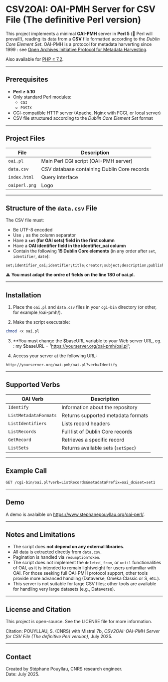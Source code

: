 # CSV2OAI: OAI-PMH Server for CSV File (The definitive Perl version)

This project implements a minimal **OAI-PMH** server in **Perl 5** (🐪 Perl will prevail!), reading its data from a **CSV** file formatted according to the _Dublin Core Element Set_. OAI-PMH is a protocol for metadata harverting since 1999 : see [Open Archives Initiative Protocol for Metadata Harvesting](https://www.openarchives.org/pmh/).

Also available for [PHP ≥ 7.2](https://github.com/spouyllau/csv2oai).

---

## Prerequisites

- **Perl ≥ 5.10**
- Only standard Perl modules:
  - `CGI`
  - `POSIX`
- CGI-compatible HTTP server (Apache, Nginx with FCGI, or local server)
- CSV file structured according to the _Dublin Core Element Set_ format

---

## Project Files

| File         | Description |
|--------------|-------------|
| `oai.pl`     | Main Perl CGI script (OAI-PMH server) |
| `data.csv`   | CSV database containing Dublin Core records |
| `index.html` | Query interface |
| `oaiperl.png`| Logo |

---

## Structure of the `data.csv` File

The CSV file must:

- Be UTF-8 encoded
- Use `;` as the column separator
- Have a **`set` (for OAI sets) field in the first column**
- Have a **OAI identifier field in the identifier_oai column**
- Contain the following **15 Dublin Core elements** (in any order after `set`, `identifier`, `date`):

```csv
set;identifier_oai;identifier;title;creator;subject;description;publisher;date;type;format;language;coverage;rights;relation;
```

:warning: **You must adapt the ordre of fields on the line 180 of oai.pl.**

---

## Installation

1. Place the `oai.pl` and `data.csv` files in your `cgi-bin` directory (or other, for example /oai-pmh/).

2. Make the script executable:

```bash
chmod +x oai.pl
```

3. **You must change the $baseURL variable to your Web server URL, eg. : my $baseURL = 'https://yourserver.org/oai-pmh/oai.pl';

4. Access your server at the following URL:

```
http://yourserver.org/oai-pmh/oai.pl?verb=Identify
```

---

## Supported Verbs

| OAI Verb           | Description |
|--------------------|-------------|
| `Identify`         | Information about the repository |
| `ListMetadataFormats` | Returns supported metadata formats |
| `ListIdentifiers`      | Lists record headers |
| `ListRecords`          | Full list of Dublin Core records |
| `GetRecord`            | Retrieves a specific record |
| `ListSets`             | Returns available sets (`setSpec`) |

---

## Example Call

```http
GET /cgi-bin/oai.pl?verb=ListRecords&metadataPrefix=oai_dc&set=set1
```

---

## Demo

A demo is avalaible on <a href="https://www.stephanepouyllau.org/oai-perl/">https://www.stephanepouyllau.org/oai-perl/</a>.

---

## Notes and Limitations

- The script does **not depend on any external libraries**.
- All data is extracted directly from `data.csv`.
- Pagination is handled via `resumptionToken`.
- The script does not implement the `deleted`, `from`, or `until` functionalities of OAI, as it is intended to remain lightweight for users unfamiliar with OAI. For those seeking full OAI-PMH protocol support, other tools provide more advanced handling (Dataverse, Omeka Classic or S, etc.).
- This server is not suitable for large CSV files; other tools are available for handling very large datasets (e.g., Dataverse).

---

## License and Citation

This project is open-source. See the LICENSE file for more information.

Citation: POUYLLAU, S. (CNRS) with Mistral 7b, _CSV2OAI: OAI-PMH Server for CSV File (The definitive Perl version)_, July 2025.

---

## Contact

Created by Stéphane Pouyllau, CNRS research engineer.  
Date: July 2025.